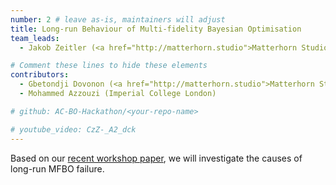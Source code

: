 ```yaml
---
number: 2 # leave as-is, maintainers will adjust
title: Long-run Behaviour of Multi-fidelity Bayesian Optimisation
team_leads:
  - Jakob Zeitler (<a href="http://matterhorn.studio">Matterhorn Studio</a>) @jakobzeitler

# Comment these lines to hide these elements
contributors:
  - Gbetondji Dovonon (<a href="http://matterhorn.studio">Matterhorn Studio</a>) @jean72human
  - Mohammed Azzouzi (Imperial College London)

# github: AC-BO-Hackathon/<your-repo-name>

# youtube_video: CzZ-_A2_dck
---
```


Based on our [recent workshop paper](https://arxiv.org/abs/2312.12633), we will investigate the causes of long-run MFBO failure.
